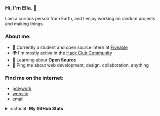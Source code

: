 ### Hi, I'm Ella. 👋

I am a curious person from Earth, and I enjoy working on random projects and making things. 

### About me:
- 🏢 Currently a student and open source intern at [Fiveable](https://github.com/ThinkFiveable)
- 🌍 I'm mostly active in the [Hack Club Community](https://hackclub.com/slack)
- 🌱 Learning about **Open Source**
- 💬 Ping me about web development, design, collaboration, anything

### Find me on the internet:
- [polywork](https://timeline.ella.cx)
- [website](https://ella.cx)
- [email](mailto:hey@ella.cx)

<details closed>
<summary> :octocat: <b>My GitHub Stats</b> </summary>
<div class="row">
 <div>
  <img 
      align="center" 
      src="https://github-readme-stats.vercel.app/api?username=eilla1&count_private=true" 
      alt="account stats"
      /> 
  <p align="center">(excluding private repositories)</p>
 </div>
<div>
 <img 
      align="center" 
      src="https://github-readme-stats.vercel.app/api/top-langs/?username=eilla1&layout=compact" 
      alt="top languages" />
 </div>
</div>

</details>
